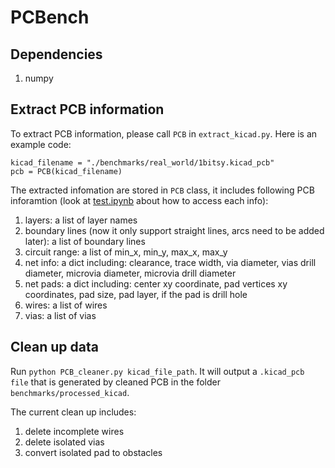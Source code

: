 # PCBench

## Dependencies
1. numpy

## Extract PCB information
To extract PCB information, please call `PCB` in `extract_kicad.py`. Here is an example code:
```
kicad_filename = "./benchmarks/real_world/1bitsy.kicad_pcb"
pcb = PCB(kicad_filename)
```

The extracted infomation are stored in `PCB` class, it includes following PCB inforamtion (look at [test.ipynb](https://github.com/ybiao-he/PCBench/blob/main/test.ipynb) about how to access each info):
1. layers: a list of layer names
2. boundary lines (now it only support straight lines, arcs need to be added later): a list of boundary lines
3. circuit range: a list of min_x, min_y, max_x, max_y
4. net info: a dict including: clearance, trace width, via diameter, vias drill diameter, microvia diameter, microvia drill diameter
5. net pads: a dict including: center xy coordinate, pad vertices xy coordinates, pad size, pad layer, if the pad is drill hole
6. wires: a list of wires
7. vias: a list of vias

## Clean up data
Run `python PCB_cleaner.py kicad_file_path`. It will output a `.kicad_pcb file` that is generated by cleaned PCB in the folder `benchmarks/processed_kicad`.

The current clean up includes:
1. delete incomplete wires
2. delete isolated vias
3. convert isolated pad to obstacles